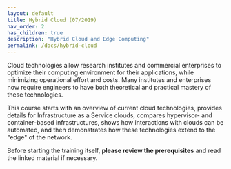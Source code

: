 ```yaml
---
layout: default
title: Hybrid Cloud (07/2019)
nav_order: 2
has_children: true
description: "Hybrid Cloud and Edge Computing"
permalink: /docs/hybrid-cloud
---
```


Cloud technologies allow research institutes and commercial
enterprises to optimize their computing environment for their
applications, while minimizing operational effort and costs. Many
institutes and enterprises now require engineers to have both
theoretical and practical mastery of these technologies.

This course starts with an overview of current cloud technologies,
provides details for Infrastructure as a Service clouds, compares
hypervisor- and container-based infrastructures, shows how
interactions with clouds can be automated, and then demonstrates how
these technologies extend to the "edge" of the network.

Before starting the training itself, **please review the
prerequisites** and read the linked material if necessary.
